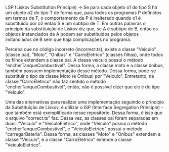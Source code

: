LSP (Liskov Substitution Principle) -> Se para cada objeto o1 do tipo S há um objeto o2 do tipo T de forma que, para todos os programas P definidos em termos de T, o comportamento de P é inalterado quando o1 é substituído por o2 então S é um subtipo de T.
Em outras palavras o princípio da substituição de Liskov diz que, se A é subtipo de B, então os objetos instanciados de A podem ser substituidos pelos objetos instanciados de B sem que haja complicações no programa.

Perceba que no código incorreto (incorrect.ts), existe a classe "Veiculo" (classe pai), "Moto", "Onibus" e "CarroEletrico" (classes filhas), onde todos os filhos extendem a classe pai.
A classe veículo possui o método "encherTanqueCombustivel".
Dessa forma, a classe moto e a classe ônibus, também possuem implementação desse método. Dessa forma, pode-se substituir o tipo da classe Moto (e Onibus) por "Veiculo". Entretanto, na classe "CarroEletrico" não faz sentido o método "encherTanqueCombustivel", então, não é possível dizer que ele é do tipo "Veiculo".

Uma das alternativas para realizar uma implementação seguindo o princípio da Substituição de Liskov, é utilizar o ISP (Interface Segregation Principle) - que também está exemplificado nesse repositório. Dessa forma, é isso que o arquivo "correct.ts" faz. Dessa vez, as classes pai foram separadas em duas: "Veiculo" e "VeiculoEletrico", onde "Veiculo" possui o método "encherTanqueCombustivel", e "VeiculoEletrico" possui o método "carregarBateria".
Dessa forma, as classes "Moto" e "Onibus" extendem a classe "Veiculo", e a classe "CarroEletrico" extende a classe "VeiculoEletrico".